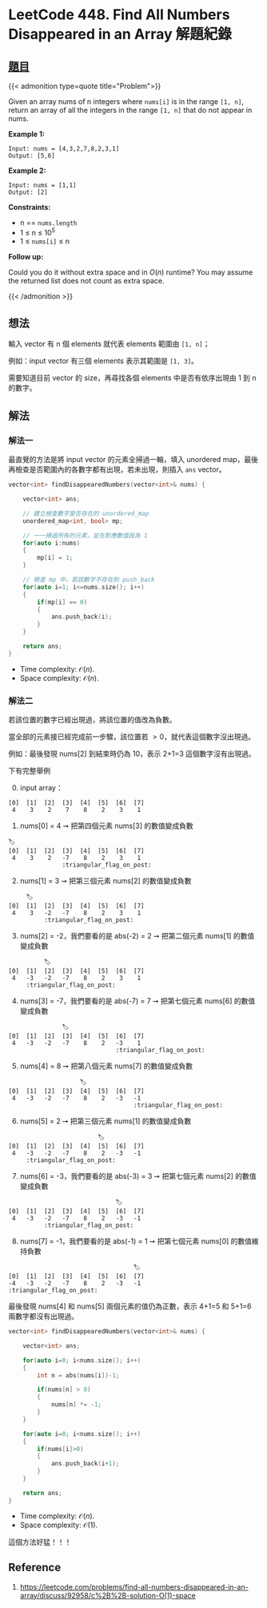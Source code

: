 # LeetCode 448. Find All Numbers Disappeared in an Array 解題紀錄


## [題目](https://leetcode.com/problems/find-all-numbers-disappeared-in-an-array/)


{{< admonition type=quote title="Problem">}}

Given an array nums of n integers where `nums[i]` is in the range `[1, n]`, return an array of all the integers in the range `[1, n]` that do not appear in nums.

 

**Example 1:**
```
Input: nums = [4,3,2,7,8,2,3,1]
Output: [5,6]
```

**Example 2:**
```
Input: nums = [1,1]
Output: [2]
```

**Constraints:**

- n == `nums.length`
- 1 $\leq$ n $\leq$ $10^5$
- 1 $\leq$ `nums[i]` $\leq$ n
 

**Follow up:** 

Could you do it without extra space and in $O(n)$ runtime? You may assume the returned list does not count as extra space.

{{< /admonition >}}


## 想法

輸入 vector 有 n 個 elements 就代表 elements 範圍由 `[1, n]`；


例如：input vector 有三個 elements 表示其範圍是 `[1, 3]`。


需要知道目前 vector 的 size，再尋找各個 elements 中是否有依序出現由 1 到 n 的數字。

## 解法

### 解法一


最直覺的方法是將 input vector 的元素全掃過一輪，填入 unordered map，最後再檢查是否範圍內的各數字都有出現，若未出現，則插入 `ans` vector。


```cpp
vector<int> findDisappearedNumbers(vector<int>& nums) {

    vector<int> ans;

    // 建立檢查數字是否存在的 unordered_map
    unordered_map<int, bool> mp;

    // 一一掃過所有的元素，並在對應數值設為 1
    for(auto i:nums)
    {
        mp[i] = 1;
    }

    // 檢查 mp 中，若該數字不存在則 push_back
    for(auto i=1; i<=nums.size(); i++)
    {
        if(mp[i] == 0)
        {
            ans.push_back(i);
        }
    }

    return ans;
}
```

- Time complexity:  $\mathcal{O}(n)$.
- Space complexity:  $\mathcal{O}(n)$.


### 解法二

若該位置的數字已經出現過，將該位置的值改為負數。

當全部的元素接已經完成前一步驟，該位置若 $>0$，就代表這個數字沒出現過。

例如：最後發現 nums[2] 到結束時仍為 10，表示 2+1=3 這個數字沒有出現過。

下有完整舉例

0. input array：

```
[0]  [1]  [2]  [3]  [4]  [5]  [6]  [7]
 4    3    2    7    8    2    3    1
```

1. nums[0] = 4 ➙ 把第四個元素 nums[3] 的數值變成負數

```
🏷️
[0]  [1]  [2]  [3]  [4]  [5]  [6]  [7]
 4    3    2   -7    8    2    3    1
               :triangular_flag_on_post:
```

2. nums[1] = 3 ➙ 把第三個元素 nums[2] 的數值變成負數

```
     🏷️
[0]  [1]  [2]  [3]  [4]  [5]  [6]  [7]
 4    3   -2   -7    8    2    3    1
          :triangular_flag_on_post:
```

3. nums[2] = -2，我們要看的是 abs(-2) = 2 ➙ 把第二個元素 nums[1] 的數值變成負數

```
          🏷️
[0]  [1]  [2]  [3]  [4]  [5]  [6]  [7]
 4   -3   -2   -7    8    2    3    1
     :triangular_flag_on_post:
```

4. nums[3] = -7，我們要看的是 abs(-7) = 7 ➙ 把第七個元素 nums[6] 的數值變成負數

```
               🏷️
[0]  [1]  [2]  [3]  [4]  [5]  [6]  [7]
 4   -3   -2   -7    8    2   -3    1
                              :triangular_flag_on_post:
```

5. nums[4] = 8 ➙ 把第八個元素 nums[7] 的數值變成負數

```
                    🏷️
[0]  [1]  [2]  [3]  [4]  [5]  [6]  [7]
 4   -3   -2   -7    8    2   -3   -1
                                   :triangular_flag_on_post:
```

6. nums[5] = 2 ➙ 把第三個元素 nums[1] 的數值變成負數

```
                         🏷️
[0]  [1]  [2]  [3]  [4]  [5]  [6]  [7]
 4   -3   -2   -7    8    2   -3   -1
     :triangular_flag_on_post:
```

7. nums[6] = -3，我們要看的是 abs(-3) = 3 ➙ 把第七個元素 nums[2] 的數值變成負數

```
                              🏷️
[0]  [1]  [2]  [3]  [4]  [5]  [6]  [7]
 4   -3   -2   -7    8    2   -3   -1
          :triangular_flag_on_post:
```

8. nums[7] = -1，我們要看的是 abs(-1) = 1 ➙ 把第七個元素 nums[0] 的數值維持負數

```
                                   🏷️
[0]  [1]  [2]  [3]  [4]  [5]  [6]  [7]
-4   -3   -2   -7    8    2   -3   -1
:triangular_flag_on_post:
```

最後發現 nums[4] 和 nums[5] 兩個元素的值仍為正數，表示 4+1=5 和 5+1=6 兩數字都沒有出現過。


```cpp
vector<int> findDisappearedNumbers(vector<int>& nums) {

    vector<int> ans;

    for(auto i=0; i<nums.size(); i++)
    {
        int n = abs(nums[i])-1;

        if(nums[n] > 0)
        {
            nums[n] *= -1;
        }
    }

    for(auto i=0; i<nums.size(); i++)
    {
        if(nums[i]>0)
        {
            ans.push_back(i+1);
        }
    }

    return ans;
}
```

- Time complexity:  $\mathcal{O}(n)$.
- Space complexity:  $\mathcal{O}(1)$.


這個方法好猛！！！


## Reference
1. https://leetcode.com/problems/find-all-numbers-disappeared-in-an-array/discuss/92958/c%2B%2B-solution-O(1)-space
